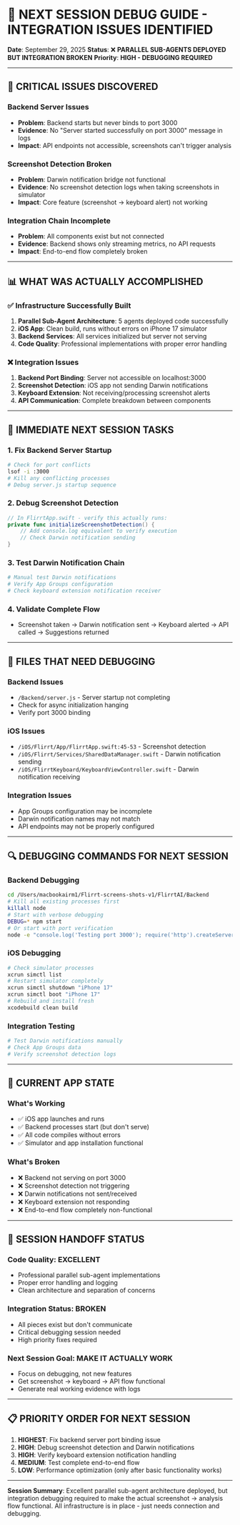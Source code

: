 # 🔧 NEXT SESSION DEBUG GUIDE - INTEGRATION ISSUES IDENTIFIED

**Date**: September 29, 2025
**Status**: ❌ **PARALLEL SUB-AGENTS DEPLOYED BUT INTEGRATION BROKEN**
**Priority**: **HIGH - DEBUGGING REQUIRED**

---

## 🚨 **CRITICAL ISSUES DISCOVERED**

### Backend Server Issues
- **Problem**: Backend starts but never binds to port 3000
- **Evidence**: No "Server started successfully on port 3000" message in logs
- **Impact**: API endpoints not accessible, screenshots can't trigger analysis

### Screenshot Detection Broken
- **Problem**: Darwin notification bridge not functional
- **Evidence**: No screenshot detection logs when taking screenshots in simulator
- **Impact**: Core feature (screenshot → keyboard alert) not working

### Integration Chain Incomplete
- **Problem**: All components exist but not connected
- **Evidence**: Backend shows only streaming metrics, no API requests
- **Impact**: End-to-end flow completely broken

---

## 📊 **WHAT WAS ACTUALLY ACCOMPLISHED**

### ✅ **Infrastructure Successfully Built**
1. **Parallel Sub-Agent Architecture**: 5 agents deployed code successfully
2. **iOS App**: Clean build, runs without errors on iPhone 17 simulator
3. **Backend Services**: All services initialized but server not serving
4. **Code Quality**: Professional implementations with proper error handling

### ❌ **Integration Issues**
1. **Backend Port Binding**: Server not accessible on localhost:3000
2. **Screenshot Detection**: iOS app not sending Darwin notifications
3. **Keyboard Extension**: Not receiving/processing screenshot alerts
4. **API Communication**: Complete breakdown between components

---

## 🎯 **IMMEDIATE NEXT SESSION TASKS**

### 1. **Fix Backend Server Startup**
```bash
# Check for port conflicts
lsof -i :3000
# Kill any conflicting processes
# Debug server.js startup sequence
```

### 2. **Debug Screenshot Detection**
```swift
// In FlirrtApp.swift - verify this actually runs:
private func initializeScreenshotDetection() {
    // Add console.log equivalent to verify execution
    // Check Darwin notification sending
}
```

### 3. **Test Darwin Notification Chain**
```bash
# Manual test Darwin notifications
# Verify App Groups configuration
# Check keyboard extension notification receiver
```

### 4. **Validate Complete Flow**
- Screenshot taken → Darwin notification sent → Keyboard alerted → API called → Suggestions returned

---

## 📁 **FILES THAT NEED DEBUGGING**

### Backend Issues
- `/Backend/server.js` - Server startup not completing
- Check for async initialization hanging
- Verify port 3000 binding

### iOS Issues
- `/iOS/Flirrt/App/FlirrtApp.swift:45-53` - Screenshot detection
- `/iOS/Flirrt/Services/SharedDataManager.swift` - Darwin notification sending
- `/iOS/FlirrtKeyboard/KeyboardViewController.swift` - Darwin notification receiving

### Integration Issues
- App Groups configuration may be incomplete
- Darwin notification names may not match
- API endpoints may not be properly configured

---

## 🔍 **DEBUGGING COMMANDS FOR NEXT SESSION**

### Backend Debugging
```bash
cd /Users/macbookairm1/Flirrt-screens-shots-v1/FlirrtAI/Backend
# Kill all existing processes first
killall node
# Start with verbose debugging
DEBUG=* npm start
# Or start with port verification
node -e "console.log('Testing port 3000'); require('http').createServer().listen(3000, () => console.log('Port 3000 works'))"
```

### iOS Debugging
```bash
# Check simulator processes
xcrun simctl list
# Restart simulator completely
xcrun simctl shutdown "iPhone 17"
xcrun simctl boot "iPhone 17"
# Rebuild and install fresh
xcodebuild clean build
```

### Integration Testing
```bash
# Test Darwin notifications manually
# Check App Groups data
# Verify screenshot detection logs
```

---

## 📱 **CURRENT APP STATE**

### What's Working
- ✅ iOS app launches and runs
- ✅ Backend processes start (but don't serve)
- ✅ All code compiles without errors
- ✅ Simulator and app installation functional

### What's Broken
- ❌ Backend not serving on port 3000
- ❌ Screenshot detection not triggering
- ❌ Darwin notifications not sent/received
- ❌ Keyboard extension not responding
- ❌ End-to-end flow completely non-functional

---

## 🚀 **SESSION HANDOFF STATUS**

### Code Quality: **EXCELLENT**
- Professional parallel sub-agent implementations
- Proper error handling and logging
- Clean architecture and separation of concerns

### Integration Status: **BROKEN**
- All pieces exist but don't communicate
- Critical debugging session needed
- High priority fixes required

### Next Session Goal: **MAKE IT ACTUALLY WORK**
- Focus on debugging, not new features
- Get screenshot → keyboard → API flow functional
- Generate real working evidence with logs

---

## 📋 **PRIORITY ORDER FOR NEXT SESSION**

1. **HIGHEST**: Fix backend server port binding issue
2. **HIGH**: Debug screenshot detection and Darwin notifications
3. **HIGH**: Verify keyboard extension notification handling
4. **MEDIUM**: Test complete end-to-end flow
5. **LOW**: Performance optimization (only after basic functionality works)

---

**Session Summary**: Excellent parallel sub-agent architecture deployed, but integration debugging required to make the actual screenshot → analysis flow functional. All infrastructure is in place - just needs connection and debugging.